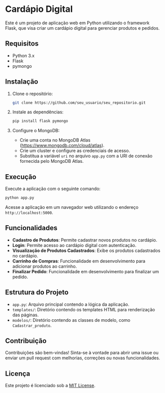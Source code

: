 # Cardápio Digital

Este é um projeto de aplicação web em Python utilizando o framework Flask, que visa criar um cardápio digital para gerenciar produtos e pedidos.

## Requisitos

- Python 3.x
- Flask
- pymongo

## Instalação

1. Clone o repositório:

    ```bash
    git clone https://github.com/seu_usuario/seu_repositorio.git
    ```

2. Instale as dependências:

    ```bash
    pip install flask pymongo
    ```

3. Configure o MongoDB:
   
   - Crie uma conta no MongoDB Atlas (https://www.mongodb.com/cloud/atlas).
   - Crie um cluster e configure as credenciais de acesso.
   - Substitua a variável `uri` no arquivo `app.py` com a URI de conexão fornecida pelo MongoDB Atlas.

## Execução

Execute a aplicação com o seguinte comando:

```bash
python app.py
```

Acesse a aplicação em um navegador web utilizando o endereço `http://localhost:5000`.

## Funcionalidades

- **Cadastro de Produtos**: Permite cadastrar novos produtos no cardápio.
- **Login**: Permite acesso ao cardápio digital com autenticação.
- **Visualização de Produtos Cadastrados**: Exibe os produtos cadastrados no cardápio.
- **Carrinho de Compras**: Funcionalidade em desenvolvimento para adicionar produtos ao carrinho.
- **Finalizar Pedido**: Funcionalidade em desenvolvimento para finalizar um pedido.

## Estrutura do Projeto

- `app.py`: Arquivo principal contendo a lógica da aplicação.
- `templates/`: Diretório contendo os templates HTML para renderização das páginas.
- `modelos/`: Diretório contendo as classes de modelo, como `Cadastrar_produto`.

## Contribuição

Contribuições são bem-vindas! Sinta-se à vontade para abrir uma issue ou enviar um pull request com melhorias, correções ou novas funcionalidades.

## Licença

Este projeto é licenciado sob a [MIT License](https://opensource.org/licenses/MIT).
